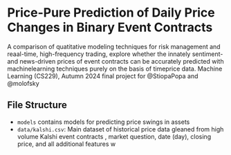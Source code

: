 # Price-Pure Prediction of Daily Price Changes in Binary Event Contracts

A comparison of quatitative modeling techniques for risk management and reaal-time, high-frequency trading, explore whether the innately sentiment- and news-driven prices of event contracts can be accurately predicted with machinelearning techniques purely on the basis of timeprice data. Machine Learning (CS229), Autumn 2024 final project for @StiopaPopa and @molofsky

## File Structure
- `models` contains models for predicting price swings in assets
- `data/kalshi.csv`: Main dataset of historical price data gleaned from high volume Kalshi event contracts , market question, date (day),
closing price, and all additional features w
